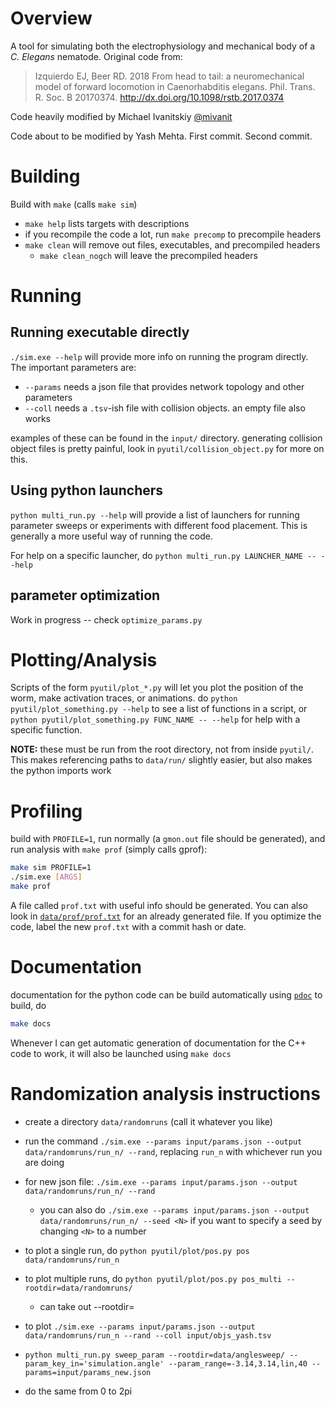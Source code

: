 # Overview
A tool for simulating both the electrophysiology and mechanical body of a _C. Elegans_ nematode. Original code from:

> Izquierdo EJ, Beer RD. 2018 From head to tail: a neuromechanical model of forward locomotion in Caenorhabditis elegans. Phil. Trans. R. Soc. B 20170374. http://dx.doi.org/10.1098/rstb.2017.0374

Code heavily modified by Michael Ivanitskiy [@mivanit](https://github.com/mivanit)

Code about to be modified by Yash Mehta. First commit. Second commit.

# Building
Build with `make` (calls `make sim`)

- `make help` lists targets with descriptions
- if you recompile the code a lot, run `make precomp` to precompile headers
- `make clean` will remove out files, executables, and precompiled headers
  - `make clean_nogch` will leave the precompiled headers


# Running
## Running executable directly
`./sim.exe --help` will provide more info on running the program directly. The important parameters are:
 - `--params` needs a json file that provides network topology and other parameters
 - `--coll` needs a `.tsv`-ish file with collision objects. an empty file also works

examples of these can be found in the `input/` directory. generating collision object files is pretty painful, look in `pyutil/collision_object.py` for more on this.

## Using python launchers
`python multi_run.py --help` will provide a list of launchers for running parameter sweeps or experiments with different food placement. This is generally a more useful way of running the code. 

For help on a specific launcher, do `python multi_run.py LAUNCHER_NAME -- --help`

## parameter optimization
Work in progress -- check `optimize_params.py`


# Plotting/Analysis
Scripts of the form `pyutil/plot_*.py` will let you plot the position of the worm, make activation traces, or animations. do `python pyutil/plot_something.py --help` to see a list of functions in a script, or `python pyutil/plot_something.py FUNC_NAME -- --help` for help with a specific function.

**NOTE:** these must be run from the root directory, not from inside `pyutil/`. This makes referencing paths to `data/run/` slightly easier, but also makes the python imports work

# Profiling

build with `PROFILE=1`, run normally (a `gmon.out` file should be generated), and run analysis with `make prof` (simply calls gprof):

```bash
make sim PROFILE=1
./sim.exe [ARGS]
make prof
```

A file called `prof.txt` with useful info should be generated. You can also look in [`data/prof/prof.txt`](data/prof/prof.txt) for an already generated file. If you optimize the code, label the new `prof.txt` with a commit hash or date.


# Documentation
documentation for the python code can be build automatically using [`pdoc`](https://pdoc3.github.io/pdoc/)
to build, do

```bash
make docs
```

Whenever I can get automatic generation of documentation for the C++ code to work, it will also be launched using `make docs`


# Randomization analysis instructions

- create a directory `data/randomruns` (call it whatever you like)
- run the command `./sim.exe --params input/params.json --output data/randomruns/run_n/ --rand`, replacing `run_n` with whichever run you are doing
- for new json file: `./sim.exe --params input/params.json --output data/randomruns/run_n/ --rand`
  - you can also do `./sim.exe --params input/params.json --output data/randomruns/run_n/ --seed <N>` if you want to specify a seed by changing `<N>` to a number
- to plot a single run, do `python pyutil/plot/pos.py pos data/randomruns/run_n`
- to plot multiple runs, do `python pyutil/plot/pos.py pos_multi --rootdir=data/randomruns/`
  - can take out --rootdir=
- to plot `./sim.exe --params input/params.json --output data/randomruns/run_n --rand --coll input/objs_yash.tsv`

-  `python multi_run.py sweep_param --rootdir=data/anglesweep/ --param_key_in='simulation.angle' --param_range=-3.14,3.14,lin,40 --params=input/params_new.json`
- do the same from 0 to 2pi
<!-- requirements:

 - make
 - [cldoc](https://jessevdk.github.io/cldoc)
 - [clang](https://clang.llvm.org), version 3.8+ -->
